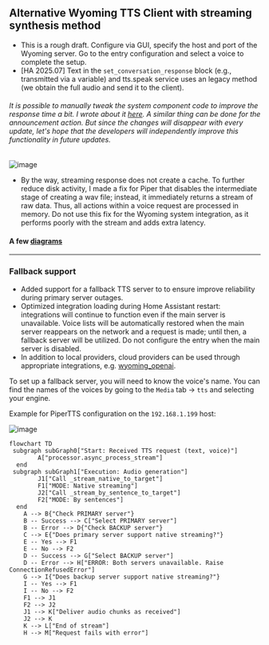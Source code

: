 
## Alternative Wyoming TTS Client with streaming synthesis method

- This is a rough draft. Configure via GUI, specify the host and port of the Wyoming server. Go to the entry configuration and select a voice to complete the setup.
- [HA 2025.07] Text in the `set_conversation_response` block (e.g., transmitted via a variable) and tts.speak service uses an legacy method (we obtain the full audio and send it to the client).
###### It is possible to manually tweak the system component code to improve the response time a bit. I wrote about it [here](https://github.com/home-assistant/core/issues/147727#issuecomment-3017257965). A similar thing can be done for the announcement action. But since the changes will disappear with every update, let's hope that the developers will independently improve this functionality in future updates.
![image](https://github.com/user-attachments/assets/d9a4089a-7f64-40e7-aeca-71958061190a)


- By the way, streaming response does not create a cache. To further reduce disk activity, I made a fix for Piper that disables the intermediate stage of creating a wav file; instead, it immediately returns a stream of raw data. Thus, all actions within a voice request are processed in memory. Do not use this fix for the Wyoming system integration, as it performs poorly with the stream and adds extra latency.

#### A few [diagrams](https://github.com/mitrokun/streaming_tts_proxy/blob/main/DIAGRAM.md)

---
### Fallback support

* Added support for a fallback TTS server to to ensure improve reliability  during primary server outages.
* Optimized integration loading during Home Assistant restart: integrations will continue to function even if the main server is unavailable. Voice lists will be automatically restored when the main server reappears on the network and a request is made; until then, a fallback server will be utilized. Do not configure the entry when the main server is disabled.
* In addition to local providers, cloud providers can be used through appropriate integrations, e.g. [wyoming_openai](https://github.com/roryeckel/wyoming_openai).

To set up a fallback server, you will need to know the voice's name. You can find the names of the voices by going to the `Media` tab -> `tts`  and selecting your engine.

Example for PiperTTS configuration on the `192.168.1.199` host:

![image](https://github.com/user-attachments/assets/d01bcf2e-caf2-4bd7-922f-af6771959f90)

```mermaid
flowchart TD
 subgraph subGraph0["Start: Received TTS request (text, voice)"]
        A["processor.async_process_stream"]
  end
 subgraph subGraph1["Execution: Audio generation"]
        J1["Call _stream_native_to_target"]
        F1["MODE: Native streaming"]
        J2["Call _stream_by_sentence_to_target"]
        F2["MODE: By sentences"]
  end
    A --> B{"Check PRIMARY server"}
    B -- Success --> C["Select PRIMARY server"]
    B -- Error --> D{"Check BACKUP server"}
    C --> E{"Does primary server support native streaming?"}
    E -- Yes --> F1
    E -- No --> F2
    D -- Success --> G["Select BACKUP server"]
    D -- Error --> H["ERROR: Both servers unavailable. Raise ConnectionRefusedError"]
    G --> I{"Does backup server support native streaming?"}
    I -- Yes --> F1
    I -- No --> F2
    F1 --> J1
    F2 --> J2
    J1 --> K["Deliver audio chunks as received"]
    J2 --> K
    K --> L["End of stream"]
    H --> M["Request fails with error"]
```
